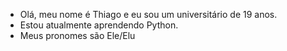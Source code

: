 - Olá, meu nome é Thiago e eu sou um universitário de 19 anos.
- Estou atualmente aprendendo Python.
- Meus pronomes são Ele/Elu

<!---
thiago-oli03/thiago-oli03 is a ✨ special ✨ repository because its `README.md` (this file) appears on your GitHub profile.
You can click the Preview link to take a look at your changes.
--->
